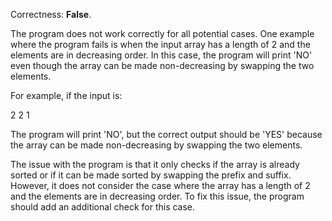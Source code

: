 Correctness: **False**.

The program does not work correctly for all potential cases. One example where the program fails is when the input array has a length of 2 and the elements are in decreasing order. In this case, the program will print 'NO' even though the array can be made non-decreasing by swapping the two elements.

For example, if the input is:

2
2 1

The program will print 'NO', but the correct output should be 'YES' because the array can be made non-decreasing by swapping the two elements.

The issue with the program is that it only checks if the array is already sorted or if it can be made sorted by swapping the prefix and suffix. However, it does not consider the case where the array has a length of 2 and the elements are in decreasing order. To fix this issue, the program should add an additional check for this case.